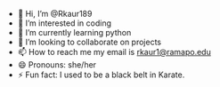 - 👋 Hi, I’m @Rkaur189
- 👀 I’m interested in coding
- 🌱 I’m currently learning python
- 💞️ I’m looking to collaborate on projects
- 📫 How to reach me my email is rkaur1@ramapo.edu
- 😄 Pronouns: she/her
- ⚡ Fun fact: I used to be a black belt in Karate. 

<!---
Rkaur189/Rkaur189 is a ✨ special ✨ repository because its `README.md` (this file) appears on your GitHub profile.
You can click the Preview link to take a look at your changes.
--->
